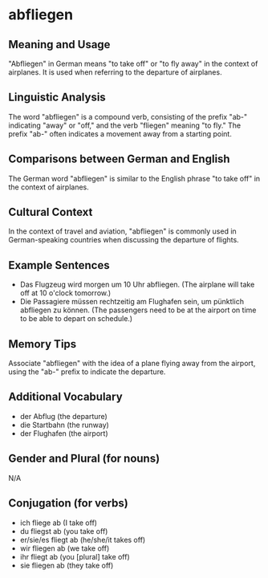 # abfliegen
## Meaning and Usage
"Abfliegen" in German means "to take off" or "to fly away" in the context of airplanes. It is used when referring to the departure of airplanes.

## Linguistic Analysis
The word "abfliegen" is a compound verb, consisting of the prefix "ab-" indicating "away" or "off," and the verb "fliegen" meaning "to fly." The prefix "ab-" often indicates a movement away from a starting point.

## Comparisons between German and English
The German word "abfliegen" is similar to the English phrase "to take off" in the context of airplanes.

## Cultural Context
In the context of travel and aviation, "abfliegen" is commonly used in German-speaking countries when discussing the departure of flights.

## Example Sentences
- Das Flugzeug wird morgen um 10 Uhr abfliegen. (The airplane will take off at 10 o'clock tomorrow.)
- Die Passagiere müssen rechtzeitig am Flughafen sein, um pünktlich abfliegen zu können. (The passengers need to be at the airport on time to be able to depart on schedule.)

## Memory Tips
Associate "abfliegen" with the idea of a plane flying away from the airport, using the "ab-" prefix to indicate the departure.

## Additional Vocabulary
- der Abflug (the departure)
- die Startbahn (the runway)
- der Flughafen (the airport)

## Gender and Plural (for nouns)
N/A

## Conjugation (for verbs)
- ich fliege ab (I take off)
- du fliegst ab (you take off)
- er/sie/es fliegt ab (he/she/it takes off)
- wir fliegen ab (we take off)
- ihr fliegt ab (you [plural] take off)
- sie fliegen ab (they take off)